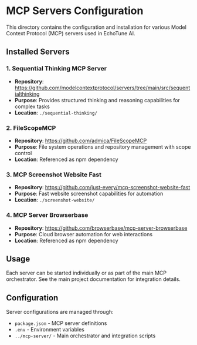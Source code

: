 # MCP Servers Configuration

This directory contains the configuration and installation for various Model Context Protocol (MCP) servers used in EchoTune AI.

## Installed Servers

### 1. Sequential Thinking MCP Server
- **Repository**: https://github.com/modelcontextprotocol/servers/tree/main/src/sequentialthinking
- **Purpose**: Provides structured thinking and reasoning capabilities for complex tasks
- **Location**: `./sequential-thinking/`

### 2. FileScopeMCP
- **Repository**: https://github.com/admica/FileScopeMCP
- **Purpose**: File system operations and repository management with scope control
- **Location**: Referenced as npm dependency

### 3. MCP Screenshot Website Fast
- **Repository**: https://github.com/just-every/mcp-screenshot-website-fast
- **Purpose**: Fast website screenshot capabilities for automation
- **Location**: `./screenshot-website/`

### 4. MCP Server Browserbase
- **Repository**: https://github.com/browserbase/mcp-server-browserbase
- **Purpose**: Cloud browser automation for web interactions
- **Location**: Referenced as npm dependency

## Usage

Each server can be started individually or as part of the main MCP orchestrator. See the main project documentation for integration details.

## Configuration

Server configurations are managed through:
- `package.json` - MCP server definitions
- `.env` - Environment variables
- `../mcp-server/` - Main orchestrator and integration scripts